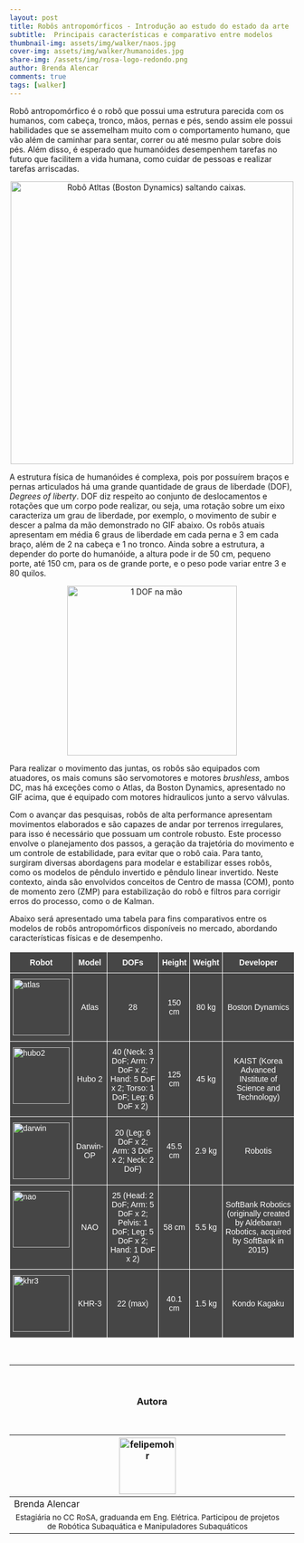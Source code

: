 ```yaml
---
layout: post
title: Robôs antropomórficos - Introdução ao estudo do estado da arte
subtitle:  Principais características e comparativo entre modelos
thumbnail-img: assets/img/walker/naos.jpg
cover-img: assets/img/walker/humanoides.jpg
share-img: /assets/img/rosa-logo-redondo.png
author: Brenda Alencar
comments: true
tags: [walker]
---
```



Robô antropomórfico é o robô que possui uma estrutura parecida com os humanos, com cabeça, tronco, mãos, pernas e pés, sendo assim ele possui habilidades que se assemelham muito com o comportamento humano, que vão além de caminhar para sentar, correr ou até mesmo pular sobre dois pés. Além disso, é esperado que humanóides desempenhem tarefas no futuro que facilitem a vida humana, como cuidar de pessoas e realizar tarefas arriscadas.

<center><img src="{{ 'assets/img/walker/boston-dynamics-saltando-degraus.gif' | relative_url }}" alt="Robô Atltas (Boston Dynamics) saltando caixas." width="500"/>
</center>

A estrutura física de humanóides é complexa, pois por possuírem braços e pernas articulados há uma grande quantidade de graus de liberdade (DOF), *Degrees of liberty*. DOF diz respeito ao conjunto de deslocamentos e rotações que um corpo pode realizar, ou seja, uma rotação sobre um eixo caracteriza um grau de liberdade,  por exemplo, o movimento de subir e descer a palma da mão demonstrado no GIF abaixo. Os robôs atuais apresentam em média 6 graus de liberdade em cada perna e 3 em cada braço, além de 2 na cabeça e 1 no tronco. Ainda sobre a estrutura, a depender do porte do humanóide, a altura pode ir de 50 cm, pequeno porte, até 150 cm, para os de grande porte, e o peso pode variar entre 3 e 80 quilos.

<center><img src="{{ 'assets/img/walker/dof-hand.gif' | relative_url }}" alt="1 DOF na mão" width="300"/>
</center>

Para realizar o movimento das juntas, os robôs são equipados com atuadores, os mais comuns são servomotores e motores *brushless*, ambos DC, mas há exceções como o Atlas, da Boston Dynamics, apresentado no GIF acima, que é equipado com motores hidraulicos junto a servo válvulas.

Com o avançar das pesquisas, robôs de alta performance apresentam movimentos elaborados e são capazes de andar por terrenos irregulares, para isso é necessário que possuam um controle robusto. Este processo envolve o planejamento dos passos, a geração da trajetória do movimento e um controle de estabilidade, para evitar que o robô caia. Para tanto, surgiram diversas abordagens para modelar e estabilizar esses robôs, como os modelos de pêndulo invertido e pêndulo linear invertido. Neste contexto, ainda são envolvidos conceitos de Centro de massa (COM), ponto de momento zero (ZMP) para estabilização do robô e filtros para corrigir erros do processo, como o de Kalman.

Abaixo será apresentado uma tabela para fins comparativos entre os modelos de robôs antropomórficos disponíveis no mercado, abordando características físicas e de desempenho.


<style type="text/css">
.tg  {border-collapse:collapse;border-spacing:0;}
.tg td{border-color:black;border-style:solid;border-width:1px;font-family:Arial, sans-serif;font-size:14px;
  overflow:hidden;padding:10px 5px;word-break:normal;}
.tg th{border-color:black;border-style:solid;border-width:1px;font-family:Arial, sans-serif;font-size:14px;
  font-weight:normal;overflow:hidden;padding:10px 5px;word-break:normal;}
.tg .tg-3je9{background-color:#464646;border-color:#ffffff;color:#FFF;text-align:center;vertical-align:middle}
.tg .tg-7ogr{background-color:#464646;border-color:#ffffff;color:#ffffff;text-align:center;vertical-align:top}
.tg .tg-dbpp{background-color:#464646;border-color:#ffffff;color:#ffffff;text-align:left;vertical-align:top}
</style>

<table class="tg">
<thead>
  <tr>
    <th class="tg-7ogr"><span style="font-weight:bold">Robot</span><br></th>
    <th class="tg-7ogr"><span style="font-weight:bold">Model</span></th>
    <th class="tg-7ogr"><span style="font-weight:bold">DOFs</span></th>
    <th class="tg-7ogr"><span style="font-weight:bold">Height</span></th>
    <th class="tg-7ogr"><span style="font-weight:bold">Weight</span></th>
    <th class="tg-7ogr"><span style="font-weight:bold">Developer</span></th>
  </tr>
</thead>
<tbody>
  <tr>
    <td class="tg-dbpp"><img src="{{ 'assets/img/walker/robot_atlas.png' | relative_url }}" width="100" alt="atlas" ></td>
    <td class="tg-3je9">Atlas</td>
    <td class="tg-3je9">28</td>
    <td class="tg-3je9">150 cm</td>
    <td class="tg-3je9">80 kg</td>
    <td class="tg-3je9">Boston Dynamics</td>
  </tr>
  <tr>
    <td class="tg-dbpp"><img src="{{ 'assets/img/walker/robot_hubo2.png' | relative_url }}" width="100" alt="hubo2" ></td>
    <td class="tg-3je9">Hubo 2</td>
    <td class="tg-3je9">40 (Neck: 3 DoF; Arm: 7 DoF x 2; Hand: 5 DoF x 2; Torso: 1 DoF; Leg: 6 DoF x 2)</td>
    <td class="tg-3je9">125 cm  </td>
    <td class="tg-3je9">45 kg</td>
    <td class="tg-3je9">KAIST (Korea Advanced INstitute of Science and Technology)</td>
  </tr>
  <tr>
    <td class="tg-dbpp"><img src="{{ 'assets/img/walker/robot_darwin.png' | relative_url }}" width="100" alt="darwin" ></td>
    <td class="tg-3je9">Darwin-OP</td>
    <td class="tg-3je9">20 (Leg: 6 DoF x 2; Arm: 3 DoF x 2; Neck: 2 DoF)</td>
    <td class="tg-3je9">45.5 cm</td>
    <td class="tg-3je9">2.9 kg</td>
    <td class="tg-3je9">Robotis</td>
  </tr>
  <tr>
    <td class="tg-dbpp"><img src="{{ 'assets/img/walker/robot_nao.png' | relative_url }}" width="100" alt="nao"></td>
    <td class="tg-3je9">NAO</td>
    <td class="tg-3je9">25 (Head: 2 DoF; Arm: 5 DoF x 2; Pelvis: 1 DoF; Leg: 5 DoF x 2; Hand: 1 DoF x 2)</td>
    <td class="tg-3je9">58 cm</td>
    <td class="tg-3je9">5.5 kg</td>
    <td class="tg-3je9">SoftBank Robotics (originally created by Aldebaran Robotics, acquired by SoftBank in 2015)</td>
  </tr> 
  <tr>
    <td class="tg-dbpp"><img src="{{ 'assets/img/walker/robot_khr3.png' | relative_url }}" width="100" alt="khr3"></td>
    <td class="tg-3je9">KHR-3</td>
    <td class="tg-3je9">22 (max)</td>
    <td class="tg-3je9">40.1 cm</td>
    <td class="tg-3je9">1.5 kg</td>
    <td class="tg-3je9">Kondo Kagaku</td>
  </tr> 
</tbody>
</table>

<br>

---------------------
<br>

<!-- autor -->
<center><h3 class="post-title">Autora</h3><br/></center>
<div class="row">
  <div class="col-xl-auto offset-xl-0 col-lg-4 offset-lg-0 center">
    <table class="table-borderless highlight">
      <thead>
        <tr>
          <th><img src="{{ 'assets/img/people/brendaalencar-1.png' | relative_url }}" width="100" alt="felipemohr" class="img-fluid rounded-circle" /></th>
        </tr>
      </thead>
      <tbody>
        <tr class="font-weight-bolder" style="text-align: center margin-top: 0">
          <td>Brenda Alencar</td>
        </tr>
        <tr style="text-align: center" >
          <td style="vertical-align: top"><small>Estagiária no CC RoSA, graduanda em Eng. Elétrica. Participou de projetos de Robótica Subaquática e Manipuladores Subaquáticos</small></td>
          <td></td>
        </tr>
      </tbody>
    </table>
  </div>
</div>
